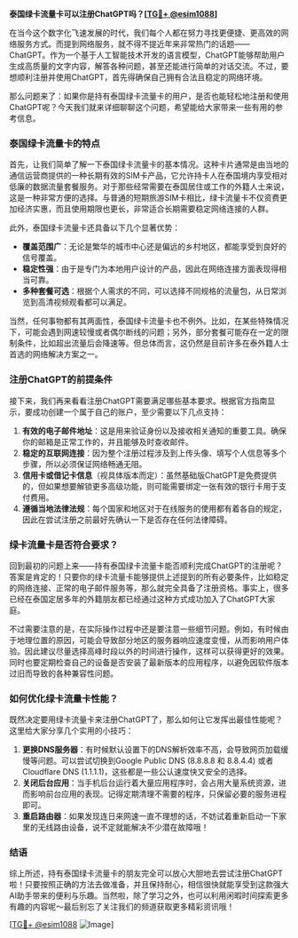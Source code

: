 **泰国绿卡流量卡可以注册ChatGPT吗？[[TG💪+ @esim1088](https://t.me/s/esim1088)]**

在当今这个数字化飞速发展的时代，我们每个人都在努力寻找更便捷、更高效的网络服务方式。而提到网络服务，就不得不提近年来非常热门的话题——ChatGPT。作为一个基于人工智能技术开发的语言模型，ChatGPT能够帮助用户生成高质量的文字内容，解答各种问题，甚至还能进行简单的对话交流。不过，要想顺利注册并使用ChatGPT，首先得确保自己拥有合法且稳定的网络环境。

那么问题来了：如果你是持有泰国绿卡流量卡的用户，是否也能轻松地注册和使用ChatGPT呢？今天我们就来详细聊聊这个问题，希望能给大家带来一些有用的参考信息。

### 泰国绿卡流量卡的特点

首先，让我们简单了解一下泰国绿卡流量卡的基本情况。这种卡片通常是由当地的通信运营商提供的一种长期有效的SIM卡产品，它允许持卡人在泰国境内享受相对低廉的数据流量套餐服务。对于那些经常需要在泰国居住或工作的外籍人士来说，这是一种非常方便的选择。与普通的短期旅游SIM卡相比，绿卡流量卡不仅资费更加经济实惠，而且使用期限也更长，非常适合长期需要稳定网络连接的人群。

此外，泰国绿卡流量卡还具备以下几个显著优势：
- **覆盖范围广**：无论是繁华的城市中心还是偏远的乡村地区，都能享受到良好的信号覆盖。
- **稳定性强**：由于是专门为本地用户设计的产品，因此在网络连接方面表现得相当可靠。
- **多种套餐可选**：根据个人需求的不同，可以选择不同规格的流量包，从日常浏览到高清视频观看都可以满足。

当然，任何事物都有其两面性，泰国绿卡流量卡也不例外。比如，在某些特殊情况下，可能会遇到网速较慢或者偶尔断线的问题；另外，部分套餐可能存在一定的限制条件，比如超出流量后会降速等。但总体而言，这仍然是目前许多在泰外籍人士首选的网络解决方案之一。

### 注册ChatGPT的前提条件

接下来，我们再来看看注册ChatGPT需要满足哪些基本要求。根据官方指南显示，要成功创建一个属于自己的账户，至少需要以下几点支持：

1. **有效的电子邮件地址**：这是用来验证身份以及接收相关通知的重要工具。确保你的邮箱是正常工作的，并且能够及时查收邮件。
2. **稳定的互联网连接**：因为整个注册过程涉及到上传头像、填写个人信息等多个步骤，所以必须保证网络畅通无阻。
3. **信用卡或借记卡信息**（视具体版本而定）：虽然基础版ChatGPT是免费提供的，但如果想要解锁更多高级功能，则可能需要绑定一张有效的银行卡用于支付费用。
4. **遵循当地法律法规**：每个国家和地区对于在线服务的使用都有着各自的规定，因此在尝试注册之前最好先确认一下是否存在任何法律障碍。

### 绿卡流量卡是否符合要求？

回到最初的问题上来——持有泰国绿卡流量卡能否顺利完成ChatGPT的注册呢？答案是肯定的！只要你的绿卡流量卡能够提供上述提到的所有必要条件，比如稳定的网络连接、正常的电子邮件服务等，那么就完全具备了注册资格。事实上，很多已经在泰国定居多年的外籍朋友都已经通过这种方式成功加入了ChatGPT大家庭。

不过需要注意的是，在实际操作过程中还是要注意一些细节问题。例如，有时候由于地理位置的原因，可能会导致部分地区的服务器响应速度变慢，从而影响用户体验。因此建议尽量选择高峰时段以外的时间进行操作，这样可以获得更好的效果。同时也要定期检查自己的设备是否安装了最新版本的应用程序，以避免因软件版本过旧而导致的各种兼容性问题。

### 如何优化绿卡流量卡性能？

既然决定要用绿卡流量卡来注册ChatGPT了，那么如何让它发挥出最佳性能呢？这里给大家分享几个实用的小技巧：

1. **更换DNS服务器**：有时候默认设置下的DNS解析效率不高，会导致网页加载缓慢等问题。可以尝试切换到Google Public DNS (8.8.8.8 和 8.8.4.4) 或者 Cloudflare DNS (1.1.1.1)，这些都是一些公认速度快又安全的选择。
2. **关闭后台应用**：当手机后台运行着大量应用程序时，会占用大量系统资源，进而影响前台应用的表现。记得定期清理不需要的程序，只保留必要的服务进程即可。
3. **重启路由器**：如果发现连日来网速一直不理想的话，不妨试着重新启动一下家里的无线路由设备，说不定就能解决不少潜在故障哦！

### 结语

综上所述，持有泰国绿卡流量卡的朋友完全可以放心大胆地去尝试注册ChatGPT啦！只要按照正确的方法去做准备，并且保持耐心，相信很快就能享受到这款强大AI助手带来的便利与乐趣。当然啦，除了学习之外，也可以利用闲暇时间探索更多有趣的内容呢～最后别忘了关注我们的频道获取更多精彩资讯哦！

[[TG💪+ @esim1088](https://t.me/s/esim1088) ![Image](https://i.postimg.cc/4NQfJmqS/Snipaste-2025-05-13-00-14-12.png)]